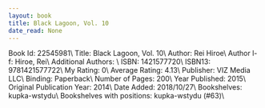 ```yaml
---
layout: book
title: Black Lagoon, Vol. 10
date_read: None
---
```


Book Id: 22545981\ 
Title: Black Lagoon, Vol. 10\ 
Author: Rei Hiroe\ 
Author l-f: Hiroe, Rei\ 
Additional Authors: \ 
ISBN: 1421577720\ 
ISBN13: 9781421577722\ 
My Rating: 0\ 
Average Rating: 4.13\ 
Publisher: VIZ Media LLC\ 
Binding: Paperback\ 
Number of Pages: 200\ 
Year Published: 2015\ 
Original Publication Year: 2014\ 
Date Added: 2018/10/27\ 
Bookshelves: kupka-wstydu\ 
Bookshelves with positions: kupka-wstydu (#63)\ 

